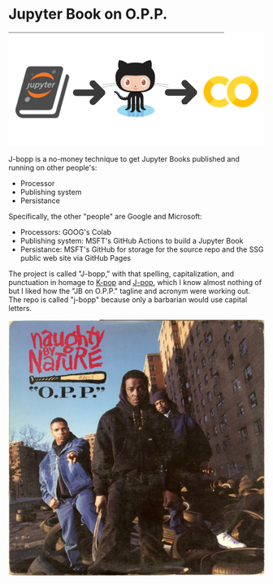 # Jupyter Book on O.P.P.

![](images/jbopp_header.png)

J-bopp is a no-money technique to get Jupyter Books published and running on other people's:
- Processor
- Publishing system
- Persistance

Specifically, the other "people" are Google and Microsoft:
- Processors: GOOG's Colab
- Publishing system: MSFT's GitHub Actions to build a Jupyter Book
- Persistance: MSFT's GitHub for storage for the source repo and the SSG public web site via GitHub Pages

The project is called "J-bopp," with that spelling, capitalization,
and punctuation in homage to
[K-pop](https://en.wikipedia.org/wiki/K-pop) and
[J-pop](https://en.wikipedia.org/wiki/J-pop), which I know almost
nothing of but I liked how the "JB on O.P.P." tagline and acronym were
working out. The repo is called "j-bopp" because only a barbarian
would use capital letters.

[![](images/opp_cover.jpg)](https://www.youtube.com/watch?v=7f7FuDagYLU)
